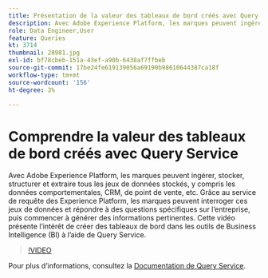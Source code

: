 ```yaml
---
title: Présentation de la valeur des tableaux de bord créés avec Query Service
description: Avec Adobe Experience Platform, les marques peuvent ingérer, stocker, structurer et extraire tous les jeux de données stockés et les jeux de données, y compris les données comportementales, CRM, de point de vente, etc. Grâce au service de requête des Experience Platform, les marques peuvent interroger ces jeux de données et répondre à des questions spécifiques sur l’entreprise, puis commencer à générer des informations pertinentes. Cette vidéo présente l’intérêt de créer des tableaux de bord dans les outils de Business Intelligence (BI) à l’aide de Query Service.
role: Data Engineer,User
feature: Queries
kt: 3714
thumbnail: 28981.jpg
exl-id: bf78cbeb-151a-43ef-a90b-6438af7ffbeb
source-git-commit: 17be24fe619139056a69190b98610644387ca18f
workflow-type: tm+mt
source-wordcount: '156'
ht-degree: 3%

---
```


# Comprendre la valeur des tableaux de bord créés avec Query Service

Avec Adobe Experience Platform, les marques peuvent ingérer, stocker, structurer et extraire tous les jeux de données stockés, y compris les données comportementales, CRM, de point de vente, etc. Grâce au service de requête des Experience Platform, les marques peuvent interroger ces jeux de données et répondre à des questions spécifiques sur l’entreprise, puis commencer à générer des informations pertinentes. Cette vidéo présente l’intérêt de créer des tableaux de bord dans les outils de Business Intelligence (BI) à l’aide de Query Service.

>[!VIDEO](https://video.tv.adobe.com/v/28981?quality=12&learn=on)

Pour plus d’informations, consultez la [Documentation de Query Service](https://experienceleague.adobe.com/docs/experience-platform/query/home.html?lang=fr).

